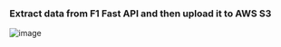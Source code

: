 ### Extract data from F1 Fast API and then upload it to AWS S3

![image](https://github.com/user-attachments/assets/d27911ad-cfdd-43d0-a8ef-647e8259e79d)
